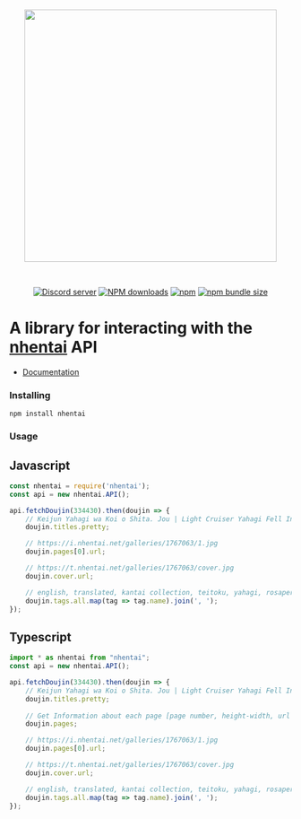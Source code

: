 <div align="center">
  <br/>
  <p>
    <img width="450" src="https://gist.githubusercontent.com/DiamondMiner88/50ce07d1f0c354c10e624f495765001a/raw/7c9d51400a9d368d43160a02dd4cbc2538a38c59/logo.svg">
  </p>
  <br />
  <p>
    <a href="https://discord.gg/kkcqFZrT52"><img src="https://img.shields.io/discord/775543884503056424?color=7289da&logo=discord&logoColor=white" alt="Discord server" /></a>
    <a href="https://www.npmjs.com/package/nhentai"><img src="https://img.shields.io/npm/dt/nhentai.svg?maxAge=3600" alt="NPM downloads" /></a>
    <a href="https://www.npmjs.com/package/nhentai"><img alt="npm" src="https://img.shields.io/npm/v/nhentai"></a>
    <a href="https://www.npmjs.com/package/nhentai"><img alt="npm bundle size" src="https://img.shields.io/bundlephobia/min/nhentai"></a>
  </p>
</div>

#  A library for interacting with the [nhentai](https://nhentai.net) API

- [Documentation](https://diamondminer88.github.io/nhentai/index.html)

### Installing
```
npm install nhentai
```

### Usage
## Javascript
```js
const nhentai = require('nhentai');
const api = new nhentai.API();

api.fetchDoujin(334430).then(doujin => {
    // Keijun Yahagi wa Koi o Shita. Jou | Light Cruiser Yahagi Fell In Love - First
    doujin.titles.pretty;

    // https://i.nhentai.net/galleries/1767063/1.jpg
    doujin.pages[0].url;

    // https://t.nhentai.net/galleries/1767063/cover.jpg
    doujin.cover.url;

    // english, translated, kantai collection, teitoku, yahagi, rosapersica, [etc...]
    doujin.tags.all.map(tag => tag.name).join(', ');
});

```
## Typescript
```ts
import * as nhentai from "nhentai";
const api = new nhentai.API();

api.fetchDoujin(334430).then(doujin => {
    // Keijun Yahagi wa Koi o Shita. Jou | Light Cruiser Yahagi Fell In Love - First
    doujin.titles.pretty;
    
    // Get Information about each page [page number, height-width, url and file extension]
    doujin.pages;

    // https://i.nhentai.net/galleries/1767063/1.jpg
    doujin.pages[0].url;

    // https://t.nhentai.net/galleries/1767063/cover.jpg
    doujin.cover.url;

    // english, translated, kantai collection, teitoku, yahagi, rosapersica, [etc...]
    doujin.tags.all.map(tag => tag.name).join(', ');
});

```
